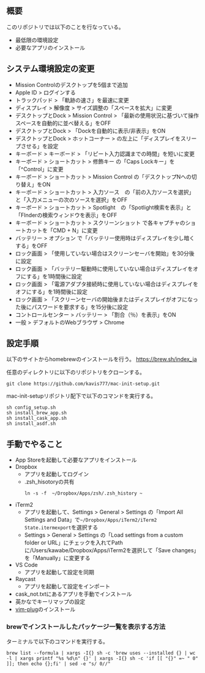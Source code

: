 ## 概要

このリポジトリでは以下のことを行なっている。
* 最低限の環境設定
* 必要なアプリのインストール

## システム環境設定の変更

- Mission Controlのデスクトップを5個まで追加
- Apple ID > ログインする
- トラックパッド > 「軌跡の速さ」を最速に変更
- ディスプレイ > 解像度 > サイズ調整の「スペースを拡大」に変更
- デスクトップとDock > Mission Control > 「最新の使用状況に基づいて操作スペースを自動的に並べ替える」をOFF
- デスクトップとDock > 「Dockを自動的に表示/非表示」をON
- デスクトップとDock > ホットコーナー > の左上に「ディスプレイをスリープさせる」を設定
- キーボード > キーボード > 「リピート入力認識までの時間」を短いに変更
- キーボード > ショートカット > 修飾キー の「Caps Lockキー」を「^Control」に変更
- キーボード > ショートカット > Mission Control の「デスクトップNへの切り替え」をON
- キーボード > ショートカット > 入力ソース　の「前の入力ソースを選択」と「入力メニューの次のソースを選択」をOFF
- キーボード > ショートカット > Spotlight　の「Spotlight検索を表示」と「FInderの検索ウィンドウを表示」をOFF
- キーボード > ショートカット > スクリーンショット で各キャプチャのショートカットを「CMD + N」に変更
- バッテリー > オプション で「バッテリー使用時はディスプレイを少し暗くする」をOFF
- ロック画面 > 「使用していない場合はスクリーンセーバを開始」を30分後に設定
- ロック画面 > 「バッテリー駆動時に使用していない場合はディスプレイをオフにする」を1時間後に設定
- ロック画面 > 「電源アダプタ接続時に使用していない場合はディスプレイをオフにする」を1時間後に設定
- ロック画面 > 「スクリーンセーバの開始後またはディスプレイがオフになった後にパスワードを要求する」を15分後に設定
- コントロールセンター > バッテリー > 「割合（％）を表示」をON
- 一般 > デフォルトのWebブラウザ > Chrome

## 設定手順

以下のサイトからhomebrewのインストールを行う。
https://brew.sh/index_ja


任意のディレクトリに以下のリポジトリをクローンする。

```
git clone https://github.com/kavis777/mac-init-setup.git
```

mac-init-setupリポジトリ配下で以下のコマンドを実行する。

```
sh config_setup.sh
sh install_brew_app.sh
sh install_cask_app.sh
sh install_asdf.sh
```

## 手動でやること

- App Storeを起動して必要なアプリをインストール
- Dropbox
  - アプリを起動してログイン
  - .zsh_hisotoryの共有
    ```
    ln -s -f  ~/Dropbox/Apps/zsh/.zsh_history ~
    ```
- iTerm2
  - アプリを起動して、Settings > General > Settings の「Import All Settings and Data」で`~/Dropbox/Apps/iTerm2/iTerm2 State.itermexport`を選択する
  - Settings > General > Settings の「Load settings from a custom folder or URL」にチェックを入れてPathに/Users/kawabe/Dropbox/Apps/iTerm2を選択して「Save changes」を「Manually」に変更する
- VS Code
  - アプリを起動して設定を同期
- Raycast
  - アプリを起動して設定をインポート
- cask_not.txtにあるアプリを手動でインストール
- 英かなでキーリマップの設定
- [vim-plug](https://github.com/junegunn/vim-plug)のインストール

### brewでインストールしたパッケージ一覧を表示する方法

ターミナルで以下のコマンドを実行する。
```
brew list --formula | xargs -I{} sh -c 'brew uses --installed {} | wc -l | xargs printf "%s %d\n" {}' | xargs -I{} sh -c 'if [[ "{}" =~ " 0" ]]; then echo {};fi' | sed -e "s/ 0//"
```

